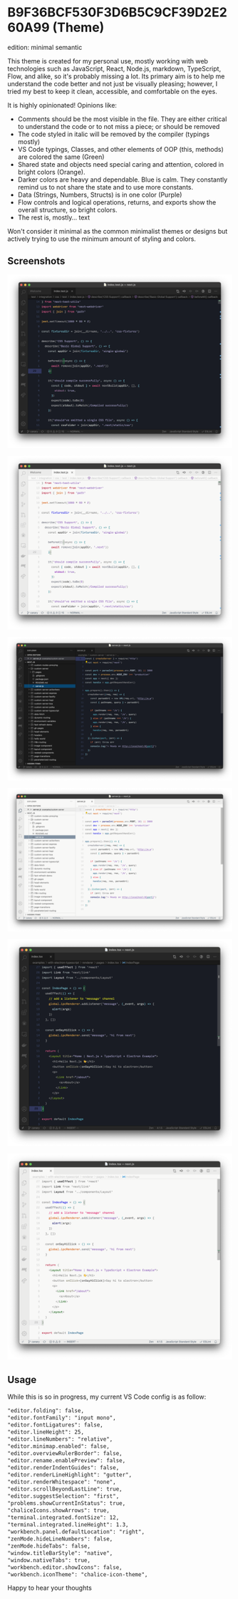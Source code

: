 # B9F36BCF530F3D6B5C9CF39D2E260A99 (Theme)
edition: minimal semantic

This theme is created for my personal use, mostly working with web technologies such as JavaScript, React, Node.js, markdown, TypeScript, Flow, and alike, so it's probably missing a lot. Its primary aim is to help me understand the code better and not just be visually pleasing; however, I tried my best to keep it clean, accessible, and comfortable on the eyes.

It is highly opinionated! Opinions like:
- Comments should be the most visible in the file. They are either critical to understand the code or to not miss a piece; or should be removed
- The code styled in italic will be removed by the compiler (typings mostly)
- VS Code typings, Classes, and other elements of OOP (this, methods) are colored the same (Green)
- Shared state and objects need special caring and attention, colored in bright colors (Orange).
- Darker colors are heavy and dependable. Blue is calm. They constantly remind us to not share the state and to use more constants.
- Data (Strings, Numbers, Structs) is in one color (Purple)
- Flow controls and logical operations, returns, and exports show the overall structure, so bright colors.
- The rest is, mostly… text

Won't consider it minimal as the common minimalist themes or designs but actively trying to use the minimum amount of styling and colors.

## Screenshots
![screenshot-01](https://github.com/shahabkhalvati/b9f36bcf530f3d6b5c9cf39d2e260a99/raw/main/images/dark-01.png)

![screenshot-02](https://github.com/shahabkhalvati/b9f36bcf530f3d6b5c9cf39d2e260a99/raw/main/images/light-01.png)

![screenshot-03](https://github.com/shahabkhalvati/b9f36bcf530f3d6b5c9cf39d2e260a99/raw/main/images/dark-02.png)

![screenshot-02](https://github.com/shahabkhalvati/b9f36bcf530f3d6b5c9cf39d2e260a99/raw/main/images/light-02.png)

![screenshot-05](https://github.com/shahabkhalvati/b9f36bcf530f3d6b5c9cf39d2e260a99/raw/main/images/dark-03.png)

![screenshot-02](https://github.com/shahabkhalvati/b9f36bcf530f3d6b5c9cf39d2e260a99/raw/main/images/light-03.png)

## Usage

While this is so in progress, my current VS Code config is as follow:

```
"editor.folding": false,
"editor.fontFamily": "input mono",
"editor.fontLigatures": false,
"editor.lineHeight": 25,
"editor.lineNumbers": "relative",
"editor.minimap.enabled": false,
"editor.overviewRulerBorder": false,
"editor.rename.enablePreview": false,
"editor.renderIndentGuides": false,
"editor.renderLineHighlight": "gutter",
"editor.renderWhitespace": "none",
"editor.scrollBeyondLastLine": true,
"editor.suggestSelection": "first",
"problems.showCurrentInStatus": true,
"chaliceIcons.showArrows": true,
"terminal.integrated.fontSize": 12,
"terminal.integrated.lineHeight": 1.3,
"workbench.panel.defaultLocation": "right",
"zenMode.hideLineNumbers": false,
"zenMode.hideTabs": false,
"window.titleBarStyle": "native",
"window.nativeTabs": true,
"workbench.editor.showIcons": false,
"workbench.iconTheme": "chalice-icon-theme",
```

Happy to hear your thoughts
